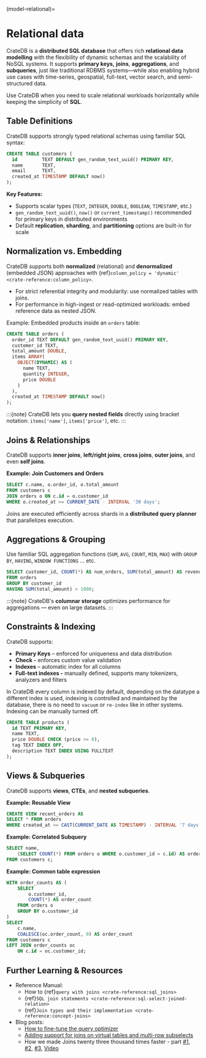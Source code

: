 (model-relational)=
# Relational data

CrateDB is a **distributed SQL database** that offers rich **relational data
modelling** with the flexibility of dynamic schemas and the scalability of NoSQL
systems. It supports **primary keys,** **joins**, **aggregations**, and
**subqueries**, just like traditional RDBMS systems—while also enabling hybrid
use cases with time-series, geospatial, full-text, vector search, and
semi-structured data.

Use CrateDB when you need to scale relational workloads horizontally while
keeping the simplicity of **SQL**.

## Table Definitions

CrateDB supports strongly typed relational schemas using familiar SQL syntax:

```sql
CREATE TABLE customers (
  id         TEXT DEFAULT gen_random_text_uuid() PRIMARY KEY,
  name       TEXT,
  email      TEXT,
  created_at TIMESTAMP DEFAULT now()
);
```

**Key Features:**

* Supports scalar types (`TEXT`, `INTEGER`, `DOUBLE`, `BOOLEAN`, `TIMESTAMP`,
etc.)
* `gen_random_text_uuid()`, `now()` or `current_timestamp()` recommended for
primary keys in distributed environments
* Default **replication**, **sharding**, and **partitioning** options are
built-in for scale


## Normalization vs. Embedding

CrateDB supports both **normalized** (relational) and **denormalized** (embedded
JSON) approaches with {ref}`column_policy = 'dynamic' <crate-reference:column_policy>`.

* For strict referential integrity and modularity: use normalized tables with
  joins.
* For performance in high-ingest or read-optimized workloads: embed reference
  data as nested JSON.

Example: Embedded products inside an `orders` table:

```sql
CREATE TABLE orders (
  order_id TEXT DEFAULT gen_random_text_uuid() PRIMARY KEY,
  customer_id TEXT,
  total_amount DOUBLE,
  items ARRAY(
    OBJECT(DYNAMIC) AS (
      name TEXT,
      quantity INTEGER,
      price DOUBLE
    )
  ),
  created_at TIMESTAMP DEFAULT now()
);
```

:::{note}
CrateDB lets you **query nested fields** directly using bracket
notation: `items['name']`, `items['price']`, etc.
:::

## Joins & Relationships

CrateDB supports **inner joins**, **left/right joins**, **cross joins**, **outer
joins**, and even **self joins**.

**Example: Join Customers and Orders**

```sql
SELECT c.name, o.order_id, o.total_amount
FROM customers c
JOIN orders o ON c.id = o.customer_id
WHERE o.created_at >= CURRENT_DATE - INTERVAL '30 days';
```

Joins are executed efficiently across shards in a **distributed query planner**
that parallelizes execution.

## Aggregations & Grouping

Use familiar SQL aggregation functions (`SUM`, `AVG`, `COUNT`, `MIN`, `MAX`)
with `GROUP BY`, `HAVING`, `WINDOW FUNCTIONS` ... etc.

```sql
SELECT customer_id, COUNT(*) AS num_orders, SUM(total_amount) AS revenue
FROM orders
GROUP BY customer_id
HAVING SUM(total_amount) > 1000;
```

:::{note}
CrateDB's **columnar storage** optimizes performance for
aggregations — even on large datasets.
:::

## Constraints & Indexing

CrateDB supports:

* **Primary Keys** – enforced for uniqueness and data distribution
* **Check -** enforces custom value validation
* **Indexes** – automatic index for all columns
* **Full-text indexes -** manually defined, supports many tokenizers, analyzers
  and filters

In CrateDB every column is indexed by default, depending on the datatype a
different index is used, indexing is controlled and maintained by the database,
there is no need to `vacuum` or `re-index` like in other systems. Indexing can
be manually turned off.

```sql
CREATE TABLE products (
  id TEXT PRIMARY KEY,
  name TEXT,
  price DOUBLE CHECK (price >= 0),
  tag TEXT INDEX OFF,
  description TEXT INDEX USING FULLTEXT
);
```

## Views & Subqueries

CrateDB supports **views**, **CTEs**, and **nested subqueries**.

**Example: Reusable View**

```sql
CREATE VIEW recent_orders AS
SELECT * FROM orders
WHERE created_at >= CAST(CURRENT_DATE AS TIMESTAMP) - INTERVAL '7 days';
```

**Example: Correlated Subquery**

```sql
SELECT name,
    (SELECT COUNT(*) FROM orders o WHERE o.customer_id = c.id) AS order_count
FROM customers c;
```

**Example: Common table expression**

```sql
WITH order_counts AS (
    SELECT
        o.customer_id,
        COUNT(*) AS order_count
    FROM orders o
    GROUP BY o.customer_id
)
SELECT
    c.name,
    COALESCE(oc.order_count, 0) AS order_count
FROM customers c
LEFT JOIN order_counts oc
    ON c.id = oc.customer_id;
```

## Further Learning & Resources

* Reference Manual:
  * How to {ref}`query with joins <crate-reference:sql_joins>`
  * {ref}`SQL join statements <crate-reference:sql-select-joined-relation>`
  * {ref}`Join types and their implementation <crate-reference:concept-joins>`
* Blog posts:
  * [How to fine-tune the query
    optimizer](https://cratedb.com/blog/join-performance-to-the-rescue)
  * [Adding support for joins on virtual tables and multi-row
    subselects](https://cratedb.com/blog/joins-multi-row-subselects)
  * How we made Joins twenty three thousand times faster - part
    [#1](https://cratedb.com/blog/joins-faster-part-one),
    [#2](https://cratedb.com/blog/lab-notes-how-we-made-joins-23-thousand-times-faster-part-two),
    [#3](https://cratedb.com/blog/lab-notes-how-we-made-joins-23-thousand-times-faster-part-three),
    [Video](https://cratedb.com/resources/videos/distributed-join-algorithms)
